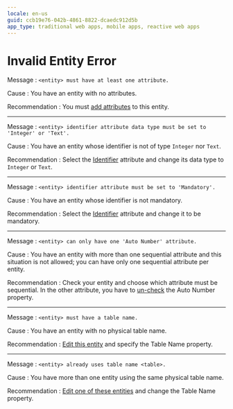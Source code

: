 ```yaml
---
locale: en-us
guid: ccb19e76-042b-4861-8822-dcaedc912d5b
app_type: traditional web apps, mobile apps, reactive web apps
---
```


# Invalid Entity Error

Message
:   `<entity> must have at least one attribute.`

Cause
:   You have an entity with no attributes.

Recommendation
:   You must [add attributes](<../../../extensibility-and-integration/integration-studio/managing-extensions/entity-attribute.md>) to this entity. 

---

Message
:   `<entity> identifier attribute data type must be set to 'Integer' or 'Text'.`

Cause
:   You have an entity whose identifier is not of type `Integer` nor `Text`.

Recommendation
:   Select the [Identifier](<../../../extensibility-and-integration/integration-studio/managing-extensions/entity-add.md>) attribute and change its data type to `Integer` or `Text`.

---

Message
:   `<entity> identifier attribute must be set to 'Mandatory'.`

Cause
:   You have an entity whose identifier is not mandatory.

Recommendation
:   Select the [Identifier](<../../../extensibility-and-integration/integration-studio/managing-extensions/entity-add.md>) attribute and change it to be mandatory.

---

Message
:   `<entity> can only have one 'Auto Number' attribute.`

Cause
:   You have an entity with more than one sequential attribute and this situation is not allowed; you can have only one sequential attribute per entity.

Recommendation
:   Check your entity and choose which attribute must be sequential. In the other attribute, you have to [un-check](<../../../extensibility-and-integration/integration-studio/managing-extensions/entity-attribute.md>) the Auto Number property. 

---

Message
:   `<entity> must have a table name.`

Cause
:   You have an entity with no physical table name.

Recommendation
:   [Edit this entity](<../../../extensibility-and-integration/integration-studio/managing-extensions/entity-add.md>) and specify the Table Name property. 

---

Message
:   `<entity> already uses table name <table>.`

Cause
:   You have more than one entity using the same physical table name.

Recommendation
:   [Edit one of these entities](<../../../extensibility-and-integration/integration-studio/managing-extensions/entity-add.md>) and change the Table Name property. 
